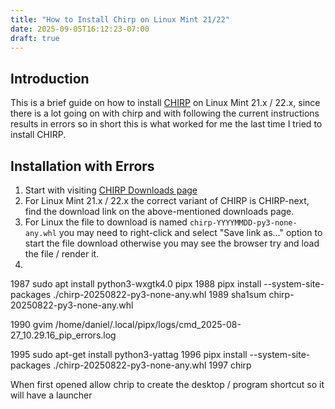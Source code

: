 ```yaml
---
title: "How to Install Chirp on Linux Mint 21/22"
date: 2025-09-05T16:12:23-07:00
draft: true
---
```


## Introduction 
This is a brief guide on how to install [CHIRP](https://chirpmyradio.com/projects/chirp/wiki/Home) on Linux Mint 21.x / 22.x, since there is a lot going on with chirp and with following the current instructions results in errors so in short this is what worked for me the last time I tried to install CHIRP.

## Installation with Errors

1. Start with visiting [CHIRP Downloads page](https://chirpmyradio.com/projects/chirp/wiki/Download)
2. For Linux Mint 21.x / 22.x the correct variant of CHIRP is CHIRP-next, find the download link on the above-mentioned downloads page. 
3. For Linux the file to download is named `chirp-YYYYMMDD-py3-none-any.whl` you may need to right-click and select "Save link as..." option to start the file download otherwise you may see the browser try and load the file / render it.
4. 



1987  sudo apt install python3-wxgtk4.0 pipx
1988  pipx install --system-site-packages ./chirp-20250822-py3-none-any.whl
1989  sha1sum chirp-20250822-py3-none-any.whl

1990  gvim /home/daniel/.local/pipx/logs/cmd_2025-08-27_10.29.16_pip_errors.log

1995  sudo  apt-get install python3-yattag
1996  pipx install --system-site-packages ./chirp-20250822-py3-none-any.whl
1997  chirp

When first opened allow chrip to create the desktop / program shortcut so it will have a launcher
